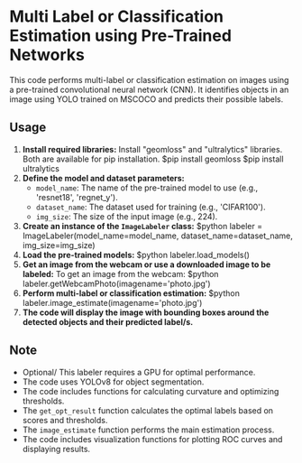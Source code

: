 # Multi Label or Classification Estimation using Pre-Trained Networks

This code performs multi-label or classification estimation on images using a pre-trained convolutional neural network (CNN). It identifies objects in an image using YOLO trained on MSCOCO and predicts their possible labels.
## Usage

1.  **Install required libraries:**
    Install "geomloss" and "ultralytics" libraries. Both are available for pip installation.
    $pip install geomloss
    $pip install ultralytics
3.  **Define the model and dataset parameters:**
    *   `model_name`: The name of the pre-trained model to use (e.g., 'resnet18', 'regnet_y').
    *   `dataset_name`: The dataset used for training (e.g., 'CIFAR100').
    *   `img_size`: The size of the input image (e.g., 224).
5.  **Create an instance of the `ImageLabeler` class:**
    $python labeler = ImageLabeler(model_name=model_name, dataset_name=dataset_name, img_size=img_size)
6.  **Load the pre-trained models:**
    $python labeler.load_models()
7.  **Get an image from the webcam or use a downloaded image to be labeled:**
    To get an image from the webcam: $python labeler.getWebcamPhoto(imagename='photo.jpg')
8.   **Perform multi-label or classification estimation:**
    $python labeler.image_estimate(imagename='photo.jpg')
9.   **The code will display the image with bounding boxes around the detected objects and their predicted label/s.**

## Note

*   Optional/ This labeler requires a GPU for optimal performance.
*   The code uses YOLOv8 for object segmentation.
*   The code includes functions for calculating curvature and optimizing thresholds.
*   The `get_opt_result` function calculates the optimal labels based on scores and thresholds.
*   The `image_estimate` function performs the main estimation process.
*   The code includes visualization functions for plotting ROC curves and displaying results.
   

